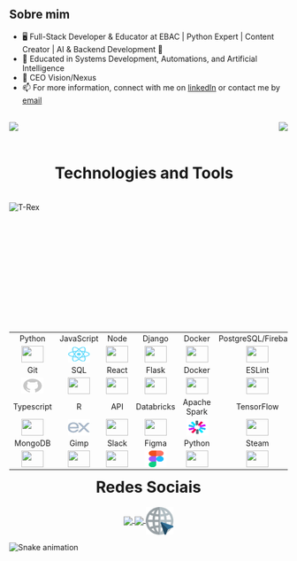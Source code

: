 ## Sobre mim
* :desktop_computer: Full-Stack Developer & Educator at EBAC | Python Expert | Content Creator | AI & Backend Development :robot:
* :leaves: Educated in Systems Development, Automations, and Artificial Intelligence
* :amphora: CEO Vision/Nexus
* :mailbox: For more information, connect with me on <a href="https://www.linkedin.com/in/jhonatan-eduardo-08a85b19a/" target="_blank">linkedIn</a> or contact me by  <a href="mailto: coalav75@gmail.com"> email</a>

<br>
<div>
  
  <img  height="160em" src="https://github-readme-stats.vercel.app/api?username=CodeAkinori&show_icons=true&theme=transparent"/>
  <img align="right" height="160em" src="https://github-readme-stats.vercel.app/api/top-langs/?username=CodeAkinori&show_icons=true&theme=transparent&layout=compact"/>
</div>
<br>

<div  align="center"> 
  <h1 align="center">Technologies and Tools</h1>
  <div style="display: inline_block"><br>
	<img align="left" height="220" alt="T-Rex" src="https://31.media.tumblr.com/2e8986a1b1c062623cea1b9edaddcc52/tumblr_mup3qzOPsX1rk0k2jo1_500.gif">
	     <table align="right">
					<tbody>
							 <tr>
									<td align="center">Python</td>
									<td align="center">JavaScript</td>
									<td align="center">Node</td>
									<td align="center">Django</td>
									<td align="center">Docker</td>
									<td align="center">PostgreSQL/Firebase</td>
                  <td align="center">Redux</td>
							  </tr>
							  <tr>
							  	 <td align="center">									
											<img
											align="center"
											height="30"
											width="40"
											src="https://user-images.githubusercontent.com/25181517/183423507-c056a6f9-1ba8-4312-a350-19bcbc5a8697.png" />
									 </td>
									 <td align="center">
											<img
											align="center"
											height="30"
											width="40"
											src="https://raw.githubusercontent.com/devicons/devicon/master/icons/react/react-original.svg" />
									</td>
									<td align="center">
											<img
											align="center"
											height="30"
											width="40"
											src="https://cdn.jsdelivr.net/gh/devicons/devicon/icons/nodejs/nodejs-original.svg" />
									</td>
									<td align="center">
											<img
											align="center"
											height="30"
											width="40"
											src="https://github.com/marwin1991/profile-technology-icons/assets/62091613/9bf5650b-e534-4eae-8a26-8379d076f3b4" />
									</td>
									<td align="center">
											<img
												align="center"
												height="30"
												width="40"
												src="https://user-images.githubusercontent.com/25181517/117207330-263ba280-adf4-11eb-9b97-0ac5b40bc3be.png" />
									</td>
									<td align="center">
											<img
												align="center"
												height="30"
												width="40"
												src="https://user-images.githubusercontent.com/25181517/117208740-bfb78400-adf5-11eb-97bb-09072b6bedfc.png" />       
									</td>  
							  </tr>
							  <tr>
								  <td align="center">Git</td>
									<td align="center">SQL</td>
									<td align="center">React</td>
									<td align="center">Flask</td>
									<td align="center">Docker</td>
									<td align="center">ESLint</td>
							  </tr>
							  <tr>
									<td align="center">
											<img
												align="center"
												height="30"
 												width="40"        
												src="./github.png" />
									</td>
									<td align="center">
											<img
												align="center"
												height="30"
												width="40"
												src="https://cdn.jsdelivr.net/gh/devicons/devicon/icons/mysql/mysql-original.svg" />          
									</td>      
									<td align="center">
											<img
												align="center"
												height="30"
												width="40"
												src="https://user-images.githubusercontent.com/25181517/183897015-94a058a6-b86e-4e42-a37f-bf92061753e5.png"/>         
									</td>  
									<td align="center">
											<img
												align="center"
												height="30"
												width="40"
    										src="https://user-images.githubusercontent.com/25181517/183423775-2276e25d-d43d-4e58-890b-edbc88e915f7.png" />
									</td>  
									<td align="center">
											<img
												align="center"
												height="30"
												width="40"
												src="https://cdn.jsdelivr.net/gh/devicons/devicon/icons/docker/docker-plain.svg" />	
									</td>
									<td align="center">        
											<img
												align="center"
												height="30"
												width="40"
												src="https://www.vectorlogo.zone/logos/eslint/eslint-icon.svg" />	
									</td>  
							</tr>
							<tr align="center">
							    <td align="center">Typescript</td>
							    <td align="center">R</td>
									<td align="center">API</td>
									<td align="center">Databricks</td>
									<td align="center">Apache Spark</td>
									<td align="center">TensorFlow</td>
							</tr>
							<tr>
									<td align="center">
											<img
											  align="center"
												height="30"
												width="40"
												src="https://cdn.jsdelivr.net/gh/devicons/devicon/icons/typescript/typescript-original.svg" 
												/>	
									</td>    
									<td align="center">
											<img
											  align="center"
												height="30"
												width="40"
												src="./express.png" 
												/>	
									</td>            
									<td align="center">
											<img
											  align="center"
												height="30"
												width="40"
												src="https://user-images.githubusercontent.com/25181517/197845567-86a09ca9-d96f-42c4-9ab1-8bce95ab000d.png"
												/>	
									</td>    
									<td align="center">
											<img
											  align="center"
												height="30"
												width="40"
												src="https://user-images.githubusercontent.com/25181517/184357834-eba1eee1-6074-4b9c-8ed3-5373868096cc.png"
												/>	
									</td>      
									<td align="center">
											<img
											  align="center"
												height="30"
												width="40"
												src="./JWT.png" 
												/>	
									</td>                                  
									<td align="center">
											<img
											  align="center"
												height="30"
												width="40"
												src="https://user-images.githubusercontent.com/25181517/223639822-2a01e63a-a7f9-4a39-8930-61431541bc06.png" 
												/>	          
									</td>  
							</tr>
							<tr>
								  <td align="center">MongoDB</td>
									<td align="center">Gimp</td>
									<td align="center">Slack</td>
									<td align="center">Figma</td>
								 <td align="center">Python</td>
                  <td align="center">Steam</td>
							</tr>
							<tr>
									<td align="center">
											<img
												align="center"
												height="30"
												width="40"
	                    	<img src="https://cdn.jsdelivr.net/gh/devicons/devicon/icons/mongodb/mongodb-original.svg" />
									</td>  
									<td align="center">
											<img
												align="center"
												height="30"
												width="40"
												src="https://user-images.githubusercontent.com/103611470/212475683-30aa8c88-7c9c-4176-a385-64daefc2f63e.png" 
												/>	
									</td>  
									<td align="center">
											<img
												align="center"
												height="30"
												width="40"
												src="https://user-images.githubusercontent.com/103611470/212475773-3c7263dd-43b7-4b24-8611-7d7992fa99d7.png" 
												/>	
										<td align="center">
											<img
												align="center"
												height="30"
												width="40"
												src="https://github.com/devicons/devicon/blob/v2.15.1/icons/figma/figma-original.svg" 
												/>	
									</td>
									<td align="center">
											<img
												align="center"
												height="30"
												width="40"
												src="https://cdn.jsdelivr.net/gh/devicons/devicon/icons/python/python-original.svg"/>
									</td>   
									<td align="center">
											<img
												align="center"
												height="30"
												width="40"
												src="https://user-images.githubusercontent.com/103611470/212475815-a3154e78-68ac-4d4b-b5d5-6e4168a69948.png"/>
									</td>   
								</tr>
					</tbody>
			 </table>
  </div>
</div>
    
<div align="center">
<br>
<br>
<br>
<br>
<br>
<br>
<br>
<br>
<br>
<br>
<br>
<br>
<br>
<br>
<br>
<br>
  <h1 align="center">Redes Sociais</h1>
  <a href="mailto: brenolgar@gmail.com">
	<img
			align="center"
			height="50"
			src="https://user-images.githubusercontent.com/103611470/212475905-d14fd4fa-4ea5-41a4-a161-12c1cd42e277.png" />
	</a>
	<a
		href="http://www.linkedin.com/in/breno-lg"
		target="_blank"
		rel="noopener noreferrer">
		<img
			align="center"
			height="50"
			src="https://user-images.githubusercontent.com/103611470/212475971-cbf5aa0a-6714-4b8e-b5ae-4f64817ad12a.png" />
	</a>
		<a
		href="https://brenolg.github.io"
		target="_blank"
		rel="noopener noreferrer">
		<img
			align="center"
			height="50"
			src="./click.png" />
	</a>
</div>

![Snake animation](https://github.com/brenolg/brenolg/blob/output/github-contribution-grid-snake.svg)


